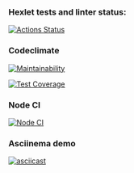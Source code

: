 ### Hexlet tests and linter status:
[![Actions Status](https://github.com/anton2009danilov/frontend-project-lvl2/workflows/hexlet-check/badge.svg)](https://github.com/anton2009danilov/frontend-project-lvl2/actions)

### Codeclimate
[![Maintainability](https://api.codeclimate.com/v1/badges/ed901795ffd10cf11ffa/maintainability)](https://codeclimate.com/github/anton2009danilov/frontend-project-lvl2/maintainability)

[![Test Coverage](https://api.codeclimate.com/v1/badges/ed901795ffd10cf11ffa/test_coverage)](https://codeclimate.com/github/anton2009danilov/frontend-project-lvl2/test_coverage)

### Node CI
[![Node CI](https://github.com/anton2009danilov/frontend-project-lvl2/actions/workflows/nodejs.yml/badge.svg)](https://github.com/anton2009danilov/frontend-project-lvl2/actions/workflows/nodejs.yml)

### Asciinema demo
[![asciicast](https://asciinema.org/a/W7XbzE9yBtwOQuxsH09bsYW6o.svg)](https://asciinema.org/a/W7XbzE9yBtwOQuxsH09bsYW6o)